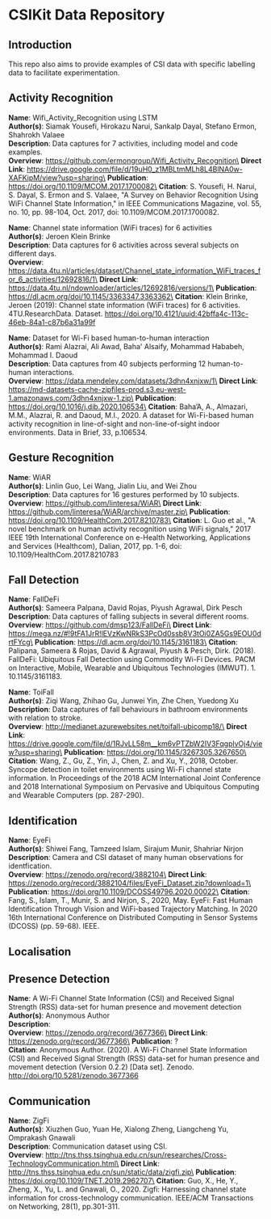 # CSIKit Data Repository

## Introduction

This repo also aims to provide examples of CSI data with specific labelling data to facilitate experimentation.

## Activity Recognition

**Name**: Wifi_Activity_Recognition using LSTM\
**Author(s)**: Siamak Yousefi, Hirokazu Narui, Sankalp Dayal, Stefano Ermon, Shahrokh Valaee\
**Description**: Data captures for 7 activities, including model and code examples.\
**Overview**: https://github.com/ermongroup/Wifi_Activity_Recognition\
**Direct Link**: https://drive.google.com/file/d/19uH0_z1MBLtmMLh8L4BlNA0w-XAFKipM/view?usp=sharing\
**Publication**: https://doi.org/10.1109/MCOM.2017.1700082\
**Citation**: S. Yousefi, H. Narui, S. Dayal, S. Ermon and S. Valaee, "A Survey on Behavior Recognition Using WiFi Channel State Information," in IEEE Communications Magazine, vol. 55, no. 10, pp. 98-104, Oct. 2017, doi: 10.1109/MCOM.2017.1700082.

**Name**: Channel state information (WiFi traces) for 6 activities\
**Author(s)**: Jeroen Klein Brinke\
**Description**: Data captures for 6 activities across several subjects on different days.\
**Overview**: https://data.4tu.nl/articles/dataset/Channel_state_information_WiFi_traces_for_6_activities/12692816/1\
**Direct Link**: https://data.4tu.nl/ndownloader/articles/12692816/versions/1\
**Publication**: https://dl.acm.org/doi/10.1145/3363347.3363362\
**Citation**: Klein Brinke, Jeroen (2019): Channel state information (WiFi traces) for 6 activities. 4TU.ResearchData. Dataset. https://doi.org/10.4121/uuid:42bffa4c-113c-46eb-84a1-c87b6a31a99f

**Name**: Dataset for Wi-Fi based human-to-human interaction\
**Author(s)**: Rami Alazrai, Ali Awad, Baha' Alsaify, Mohammad Hababeh, Mohammad I. Daoud\
**Description**: Data captures from 40 subjects performing 12 human-to-human interactions.\
**Overview**: https://data.mendeley.com/datasets/3dhn4xnjxw/1\
**Direct Link**: https://md-datasets-cache-zipfiles-prod.s3.eu-west-1.amazonaws.com/3dhn4xnjxw-1.zip\
**Publication**: https://doi.org/10.1016/j.dib.2020.106534\
**Citation**: Baha’A, A., Almazari, M.M., Alazrai, R. and Daoud, M.I., 2020. A dataset for Wi-Fi-based human activity recognition in line-of-sight and non-line-of-sight indoor environments. Data in Brief, 33, p.106534.

<!-- **Name**:
**Author(s)**:
**Description**:
**Overview**: 
**Direct Link**: 
**Publication**: 
**Citation**:  -->

## Gesture Recognition

**Name**: WiAR\
**Author(s)**: Linlin Guo, Lei Wang, Jialin Liu, and Wei Zhou\
**Description**: Data captures for 16 gestures performed by 10 subjects.\
**Overview**: https://github.com/linteresa/WiAR\
**Direct Link**: https://github.com/linteresa/WiAR/archive/master.zip\
**Publication**: https://doi.org/10.1109/HealthCom.2017.8210783\
**Citation**: L. Guo et al., "A novel benchmark on human activity recognition using WiFi signals," 2017 IEEE 19th International Conference on e-Health Networking, Applications and Services (Healthcom), Dalian, 2017, pp. 1-6, doi: 10.1109/HealthCom.2017.8210783

## Fall Detection

**Name**: FallDeFi\
**Author(s)**: Sameera Palpana, David Rojas, Piyush Agrawal, Dirk Pesch\
**Description**: Data captures of falling subjects in several different rooms.\
**Overview**: https://github.com/dmsp123/FallDeFi\
**Direct Link**: https://mega.nz/#!9tFA1JrR!lEVzKwNRkS3PcOd0ssb8V3tOi0ZA5Gs9EOU0drtFYcg\
**Publication**: https://dl.acm.org/doi/10.1145/3161183\
**Citation**: Palipana, Sameera & Rojas, David & Agrawal, Piyush & Pesch, Dirk. (2018). FallDeFi: Ubiquitous Fall Detection using Commodity Wi-Fi Devices. PACM on Interactive, Mobile, Wearable and Ubiquitous Technologies (IMWUT). 1. 10.1145/3161183.

**Name**: ToiFall\
**Author(s)**: Ziqi Wang, Zhihao Gu, Junwei Yin, Zhe Chen, Yuedong Xu\
**Description**: Data captures of fall behaviours in bathroom environments with relation to stroke.\
**Overview**: http://medianet.azurewebsites.net/toifall-ubicomp18/\
**Direct Link**: https://drive.google.com/file/d/1RJvLL58m__km6vPTZbW2IV3FqgplvOj4/view?usp=sharing\
**Publication**: https://doi.org/10.1145/3267305.3267650\
**Citation**: Wang, Z., Gu, Z., Yin, J., Chen, Z. and Xu, Y., 2018, October. Syncope detection in toilet environments using Wi-Fi channel state information. In Proceedings of the 2018 ACM International Joint Conference and 2018 International Symposium on Pervasive and Ubiquitous Computing and Wearable Computers (pp. 287-290).

## Identification

**Name**: EyeFi\
**Author(s)**: Shiwei Fang, Tamzeed Islam, Sirajum Munir, Shahriar Nirjon\
**Description**: Camera and CSI dataset of many human observations for identfication.\
**Overview**: https://zenodo.org/record/3882104\
**Direct Link**: https://zenodo.org/record/3882104/files/EyeFi_Dataset.zip?download=1\
**Publication**: https://doi.org/10.1109/DCOSS49796.2020.00022\
**Citation**: Fang, S., Islam, T., Munir, S. and Nirjon, S., 2020, May. EyeFi: Fast Human Identification Through Vision and WiFi-based Trajectory Matching. In 2020 16th International Conference on Distributed Computing in Sensor Systems (DCOSS) (pp. 59-68). IEEE.

## Localisation

## Presence Detection

**Name**: A Wi-Fi Channel State Information (CSI) and Received Signal Strength (RSS) data-set for human presence and movement detection\
**Author(s)**: Anonymous Author\
**Description**:\
**Overview**: https://zenodo.org/record/3677366\
**Direct Link**: https://zenodo.org/record/3677366\
**Publication**: ?\
**Citation**: Anonymous Author. (2020). A Wi-Fi Channel State Information (CSI) and Received Signal Strength (RSS) data-set for human presence and movement detection (Version 0.2.2) [Data set]. Zenodo. http://doi.org/10.5281/zenodo.3677366

## Communication

**Name**: ZigFi\
**Author(s)**: Xiuzhen Guo, Yuan He, Xialong Zheng, Liangcheng Yu, Omprakash Gnawali\
**Description**: Communication dataset using CSI.\
**Overview**: http://tns.thss.tsinghua.edu.cn/sun/researches/Cross-TechnologyCommunication.html\
**Direct Link**: http://tns.thss.tsinghua.edu.cn/sun/static/data/zigfi.zip\
**Publication**: https://doi.org/10.1109/TNET.2019.2962707\
**Citation**: Guo, X., He, Y., Zheng, X., Yu, L. and Gnawali, O., 2020. Zigfi: Harnessing channel state information for cross-technology communication. IEEE/ACM Transactions on Networking, 28(1), pp.301-311.